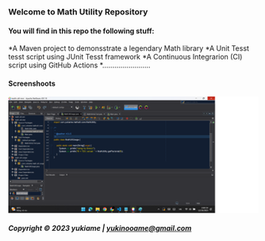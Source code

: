 ### Welcome to Math Utility Repository
#### You will find in this repo the following stuff:
 
*A Maven project to demonsstrate a legendary Math library
*A Unit Tesst tesst script using JUnit Tesst framework
*A Continuous Integrarion (CI) script using GitHub Actions
*........................

#### Screenshoots
![JUnit tesst script](https://github.com/AmeeYuki/math-util-mvn/blob/main/screenshots/test%20script%20with%20junit.png?raw=true)

##### Copyright &#169; 2023 yukiame | yukinooame@gmail.com